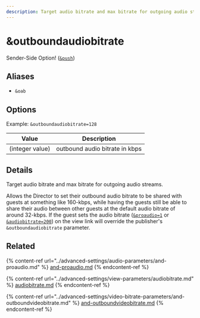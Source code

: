 ```yaml
---
description: Target audio bitrate and max bitrate for outgoing audio streams
---
```


# \&outboundaudiobitrate

Sender-Side Option! ([`&push`](push.md))

## Aliases

* `&oab`

## Options

Example: `&outboundaudiobitrate=128`

| Value           | Description                    |
| --------------- | ------------------------------ |
| (integer value) | outbound audio bitrate in kbps |

## Details

Target audio bitrate and max bitrate for outgoing audio streams.

Allows the Director to set their outbound audio bitrate to be shared with guests at something like 160-kbps, while having the guests still be able to share their audio between other guests at the default audio bitrate of around 32-kbps. If the guest sets the audio bitrate ([`&proaudio=1`](../advanced-settings/audio-parameters/and-proaudio.md) or [`&audiobitrate=200`](../advanced-settings/view-parameters/audiobitrate.md)) on the view link will override the publisher's `&outboundaudiobitrate` parameter.

## Related

{% content-ref url="../advanced-settings/audio-parameters/and-proaudio.md" %}
[and-proaudio.md](../advanced-settings/audio-parameters/and-proaudio.md)
{% endcontent-ref %}

{% content-ref url="../advanced-settings/view-parameters/audiobitrate.md" %}
[audiobitrate.md](../advanced-settings/view-parameters/audiobitrate.md)
{% endcontent-ref %}

{% content-ref url="../advanced-settings/video-bitrate-parameters/and-outboundvideobitrate.md" %}
[and-outboundvideobitrate.md](../advanced-settings/video-bitrate-parameters/and-outboundvideobitrate.md)
{% endcontent-ref %}
